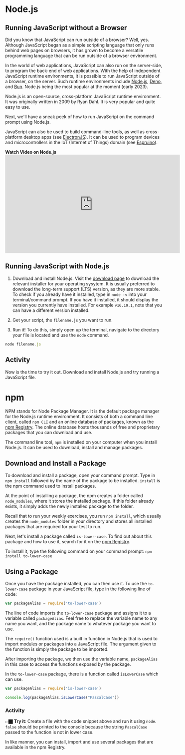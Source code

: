 # Node.js

## Running JavaScript without a Browser
Did you know that JavaScript can run outside of a browser? Well, yes. Although JavaScript began as a simple scripting language that only runs behind web pages on browsers, it has grown to become a versatile programming language that can be run outside of a browser environment.

In the world of web applications, JavaScript can also run on the server-side, to program the back-end of web applications. With the help of independent JavaScript runtime environments, it is possible to run JavaScript outside of a browser, on the server. Such runtime environments include [Node.js](https://nodejs.org/en), [Deno](https://deno.com/runtime), and [Bun](https://bun.sh/). Node.js being the most popular at the moment (early 2023).

Node.js is an open-source, cross-platform JavaScript runtime environment. It was originally written in 2009 by Ryan Dahl. It is very popular and quite easy to use.

Next, we'll have a sneak peek of how to run JavaScript  on the command prompt using Node.js.

<aside>

JavaScript can also  be used to build command-line tools, as well as cross-platform desktop apps (see  [ElectronJS](electron.js.org)). It can be used to program devices and microcontrollers in the IoT (Internet of Things) domain (see [Espruino](https://www.espruino.com/)).
</aside>

<summary><strong>Watch Video on Node.js</strong></summary>

<iframe width="560" height="315" src="https://www.youtube.com/embed/uVwtVBpw7RQ" title="YouTube video player" frameborder="0" allow="accelerometer; autoplay; clipboard-write; encrypted-media; gyroscope; picture-in-picture; web-share" allowfullscreen></iframe>


## Running JavaScript with Node.js

1. Download and install Node.js. Visit the [download page](https://nodejs.org/en/download) to download the relevant installer for your operating sysytem. It is usually preferred to download the long-term support (LTS) version, as they are more stable. To check if you already have it installed, type in `node -v` into your terminal/command prompt. If you have it installed, it should display the version you currently have installed. For example `v16.19.1`, note that you can have a different version installed.

2. Get your script, the `filename.js` you want to run.

3. Run it! To do this, simply open up the terminal, navigate to the directory your file is located and use the `node` command.

```js
node filename.js
```

## Activity
Now is the time to try it out. Download and install Node.js and try running a JavaScript file.

# npm
NPM stands for Node Package Manager. It is the default package manager for the Node.js runtime environment. It consists of both a command line client, called `npm CLI` and an online database of packages, known as the [npm Registry](www.npmjs.com). The online database hosts thousands of free and proprietary packages that you can download and use.

The command line tool, `npm` is installed on your computer when you install Node.js. It can be used to download, install and manage packages.

## Download and Install a Package

To download and install a package, open your command prompt. Type in `npm install` followed by the name of the package to be installed. `install` is the npm command used to install packages. 

At the point of installing a package, the npm creates a folder called `node_modules`, where it stores the installed package. If this folder already exists, it simply adds the newly installed package to the folder.

<aside>

Recall that to run your weekly exercises, you run `npm install`, which usually creates the `node_modules` folder in your directory and stores all installed packages that are required for your test to run.
</aside>

Next, let's install a package called `is-lower-case`. To find out about this package and how to use it, search for it on the [npm Registry](npmjs.com).

To install it, type the following command on your command prompt: `npm install to-lower-case`

## Using a Package
Once you have the package installed, you can then use it. To use the `to-lower-case`  package in your JavaScript file, type in the following line of code:

```js
var packageAlias = require('to-lower-case')
```

The line of code imports the `to-lower-case` package and assigns it to a variable called `packageAlias`. Feel free to replace the variable name to any name you want, and the package name to whatever package you want to use.

The `require()` function used is a built in function in Node.js that is used to import modules or packages into a JavaScript file. The argument given to the function is simply the package to be imported.

After importing the package, we then use the variable name, `packageAlias` in this case to access the functions exposed by the package.

In the `to-lower-case` package, there is a function called `isLowerCase` which can use.

```js
var packageAlias = require('is-lower-case')

console.log(packageAlias.isLowerCase("PascalCase"))
```

### Activity

👉🏿 **Try it**:
Create a file with the code snippet above and run it using `node`. `false` should be printed to the console because the string `PascalCase` passed to the function is not in lower case.

In like manner, you can install, import and use several packages that are available in the npm Registry.


